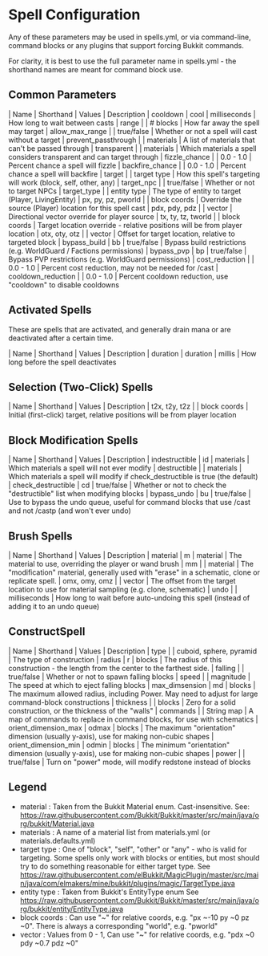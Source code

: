 # Spell Configuration

Any of these parameters may be used in spells.yml, or via command-line, command blocks or any
plugins that support forcing Bukkit commands.

For clarity, it is best to use the full parameter name in spells.yml - the shorthand names are meant for command block use.

## Common Parameters

| Name                | Shorthand | Values       | Description
| cooldown            | cool      | milliseconds | How long to wait between casts
| range               |           | # blocks     | How far away the spell may target
| allow_max_range     |           | true/false   | Whether or not a spell will cast without a target
| prevent_passthrough |           | materials    | A list of materials that can't be passed through
| transparent         |           | materials    | Which materials a spell considers transparent and can target through
| fizzle_chance       |           | 0.0 - 1.0    | Percent chance a spell will fizzle
| backfire_chance     |           | 0.0 - 1.0    | Percent chance a spell will backfire
| target              |           | target type  | How this spell's targeting will work (block, self, other, any)
| target_npc          |           | true/false   | Whether or not to target NPCs
| target_type         |           | entity type  | The type of entity to target (Player, LivingEntity)
| px, py, pz, pworld  |           | block coords | Override the source (Player) location for this spell cast
| pdx, pdy, pdz       |           | vector       | Directional vector override for player source
| tx, ty, tz, tworld  |           | block coords | Target location override - relative positions will be from player location
| otx, oty, otz       |           | vector       | Offset for target location, relative to targeted block
| bypass_build        | bb        | true/false   | Bypass build restrictions (e.g. WorldGuard / Factions permissions)
| bypass_pvp          | bp        | true/false   | Bypass PVP restrictions (e.g. WorldGuard permissions)
| cost_reduction      |           | 0.0 - 1.0    | Percent cost reduction, may not be needed for /cast
| cooldown_reduction  |           | 0.0 - 1.0    | Percent cooldown reduction, use "cooldown" to disable cooldowns

## Activated Spells

These are spells that are activated, and generally drain mana or are
deactivated after a certain time.

| Name         | Shorthand | Values   | Description
| duration     | duration  | millis   | How long before the spell deactivates

## Selection (Two-Click) Spells

| Name          | Shorthand | Values         | Description
| t2x, t2y, t2z |           | block coords   | Initial (first-click) target, relative positions will be from player location

## Block Modification Spells

| Name               | Shorthand | Values         | Description
| indestructible     | id        | materials      | Which materials a spell will not ever modify
| destructible       |           | materials      | Which materials a spell will modify if check_destructible is true (the default)
| check_destructible | cd        | true/false     | Whether or not to check the "destructible" list when modifying blocks
| bypass_undo        | bu        | true/false     | Use to bypass the undo queue, useful for command blocks that use /cast and not /castp (and won't ever undo)

## Brush Spells

| Name             | Shorthand | Values         | Description
| material         | m         | material       | The material to use, overriding the player or wand brush
| mm               |           | material       | The "modification" material, generally used with "erase" in a schematic, clone or replicate spell.
| omx, omy, omz    |           | vector         | The offset from the target location to use for material sampling (e.g. clone, schematic)
| undo             |           | milliseconds   | How long to wait before auto-undoing this spell (instead of adding it to an undo queue)

## ConstructSpell

| Name             | Shorthand | Values         | Description
| type             |           | cuboid, sphere, pyramid | The type of construction
| radius           | r         | blocks         | The radius of this construction - the length from the center to the farthest side.
| falling          |           | true/false     | Whether or not to spawn falling blocks
| speed            |           | magnitude      | The speed at which to eject falling blocks
| max_dimsension   | md        | blocks         | The maximum allowed radius, including Power. May need to adjust for large command-block constructions
| thickness        |           | blocks         | Zero for a solid construction, or the thickness of the "walls"
| commands         |           | String map     | A map of commands to replace in command blocks, for use with schematics
| orient_dimension_max | odmax | blocks         | The maximum "orientation" dimension (usually y-axis), use for making non-cubic shapes
| orient_dimension_min | odmin | blocks         | The minimum "orientation" dimension (usually y-axis), use for making non-cubic shapes
| power            |           | true/false     | Turn on "power" mode, will modify redstone instead of blocks

## Legend

* material : Taken from the Bukkit Material enum. Cast-insensitive.
See: https://raw.githubusercontent.com/Bukkit/Bukkit/master/src/main/java/org/bukkit/Material.java
* materials : A name of a material list from materials.yml (or materials.defaults.yml)
* target type : One of "block", "self", "other" or "any" - who is valid for targeting. Some spells only work with blocks or entities, 
but most should try to do something reasonable for either target type.
See https://raw.githubusercontent.com/elBukkit/MagicPlugin/master/src/main/java/com/elmakers/mine/bukkit/plugins/magic/TargetType.java
* entity type : Taken from Bukkit's EntityType enum
See https://raw.githubusercontent.com/Bukkit/Bukkit/master/src/main/java/org/bukkit/entity/EntityType.java
* block coords : Can use "~" for relative coords, e.g. "px ~-10 py ~0 pz ~0". There is always a corresponding "world", e.g. "pworld"
* vector : Values from 0 - 1, Can use "~" for relative coords, e.g. "pdx ~0 pdy ~0.7 pdz ~0"
